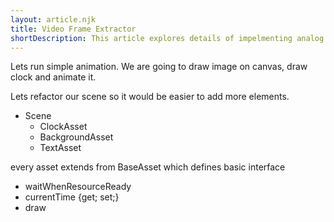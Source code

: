 ```yaml
---
layout: article.njk
title: Video Frame Extractor
shortDescription: This article explores details of impelmenting analog of html video element.
---
```


Lets run simple animation.
We are going to draw image on canvas, draw clock and animate it.

<demo-with-playground
    file="./src/1/index.html"
    initialPath="./src/1/index.html"
/>

Lets refactor our scene so it would be easier to add more elements.

- Scene
    - ClockAsset
    - BackgroundAsset
    - TextAsset

every asset extends from BaseAsset which defines basic interface

- waitWhenResourceReady
- currentTime {get; set;}
- draw

<demo-with-playground
    file="./src/2/index.html"
    initialPath="./src/2/index.html"
/>

